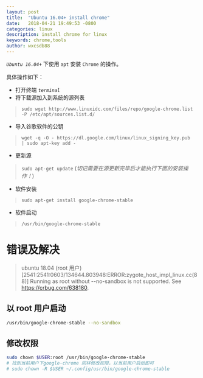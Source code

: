 ```yaml
---
layout: post
title:  "Ubuntu 16.04+ install chrome"
date:   2018-04-21 19:49:53 -0800
categories: linux
description: install chrome for linux
keywords: chrome,tools
author: wxcsdb88
---
```


*`Ubuntu 16.04+`* 下使用 `apt` 安装 `Chrome` 的操作。

具体操作如下：

- 打开终端 *`terminal`*
- 将下载源加入到系统的源列表
> `sudo wget http://www.linuxidc.com/files/repo/google-chrome.list -P /etc/apt/sources.list.d/`
- 导入谷歌软件的公钥
> `wget -q -O - https://dl.google.com/linux/linux_signing_key.pub  | sudo apt-key add -`
- 更新源
> `sudo apt-get update` (*切记需要在源更新完毕后才能执行下面的安装操作！*)
- 软件安装
> `sudo apt-get install google-chrome-stable`
- 软件启动
> `/usr/bin/google-chrome-stable`

# 错误及解决

> ubuntu 18.04 (root 用户)
> [2541:2541:0603/134644.803948:ERROR:zygote_host_impl_linux.cc(88)] Running as root without --no-sandbox is not supported. See https://crbug.com/638180.

## 以 root 用户启动

```bash
/usr/bin/google-chrome-stable --no-sandbox
```

## 修改权限

```bash
sudo chown $USER:root /usr/bin/google-chrome-stable
# 找到当前用户下google-chrome 同样修改权限，以当前用户启动即可
# sudo chown -R $USER ~/.config/usr/bin/google-chrome-stable
```